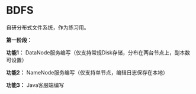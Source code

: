 # BDFS
自研分布式文件系统，作为练习用。

**第一阶段：**

**功能1：** DataNode服务编写（仅支持常规Disk存储，分布在两台节点上，副本数可设置）

**功能2：** NameNode服务编写（仅支持单节点，编辑日志保存在本地）

**功能3：** Java客服端编写

